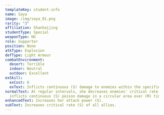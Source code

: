 ```yaml
---
templateKey: student-info
name: Saya
image: /img/saya_01.png
rarity: "3"
affiliation: Shanhaijing
studentType: Special
weaponType: HG
role: Supporter
position: None
atkType: Explosion
defType: Light Armour
combatEnvironment:
  desert: Terrible
  indoor: Neutral
  outdoor: Excellent
exSkill:
  exCost: 6
  exText: Inflicts continuous (S) damage to enemies within the specified range.
normalText: At regular intervals, she decreases enemies' critical rate (S) and
  inflicts continuous (S) poison damage in a circular area over (M) time.
enhancedText: Increases her attack power (S).
subText: Increases critical rate (S) of all allies.
---
```

